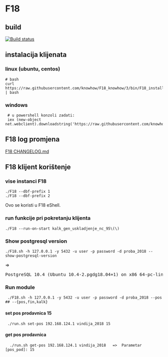 # F18

## build

[![Build status](https://ci.appveyor.com/api/projects/status/eg8qsklygduukk87?svg=true)](https://ci.appveyor.com/project/hernad/f18-knowhow)


## instalacija klijenata


### linux (ubuntu, centos)

    # bash
    curl https://raw.githubusercontent.com/knowhow/F18_knowhow/3/bin/F18_install.sh | bash

### windows

     # u powershell konzoli zadati:
     iex (new-object net.webclient).downloadstring('https://raw.githubusercontent.com/knowhow/F18_knowhow/3/bin/F18_install.ps1')



## F18 log promjena

[F18 CHANGELOG.md](CHANGELOG.md)


## F18 klijent korištenje

### vise instanci F18

    ./F18 --dbf-prefix 1
    ./F18 --dbf-prefix 2

Ovo se koristi u F18 eShell.

### run funkcije pri pokretanju klijenta

    ./F18 --run-on-start kalk_gen_uskladjenje_nc_95\(\)


### Show postgresql version


    ./F18.sh -h 127.0.0.1 -y 5432 -u user -p password -d proba_2018 --show-postgresql-version

=>

<pre>
PostgreSQL 10.4 (Ubuntu 10.4-2.pgdg18.04+1) on x86_64-pc-linux-gnu, compiled by gcc (Ubuntu 7.3.0-16ubuntu3) 7.3.0, 64-bit
</pre>


### Run module

     ./F18.sh -h 127.0.0.1 -y 5432 -u user -p password -d proba_2018 --pos  ## --{pos,fin,kalk}

#### set pos prodavnica 15

     ./run.sh set-pos 192.168.124.1 vindija_2018 15


#### get pos prodavnica

      ./run.sh get-pos 192.168.124.1 vindija_2018   =>  Parametar [pos_pod]: 15
